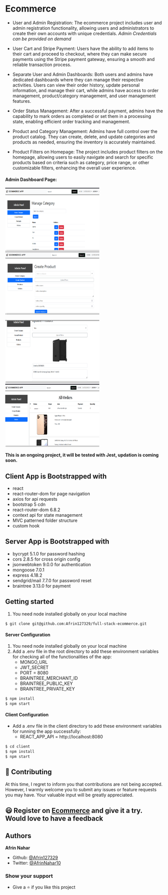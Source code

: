 # Ecommerce

- User and Admin Registration: The ecommerce project includes user and admin registration functionality, allowing users and administrators to create their own accounts with unique credentials.
  _Admin Credentials can be provided on demand_

- User Cart and Stripe Payment: Users have the ability to add items to their cart and proceed to checkout, where they can make secure payments using the Stripe payment gateway, ensuring a smooth and reliable transaction process.

- Separate User and Admin Dashboards: Both users and admins have dedicated dashboards where they can manage their respective activities. Users can view their order history, update personal information, and manage their cart, while admins have access to order management, product/category management, and user management features.

- Order Status Management: After a successful payment, admins have the capability to mark orders as completed or set them in a processing state, enabling efficient order tracking and management.

- Product and Category Management: Admins have full control over the product catalog. They can create, delete, and update categories and products as needed, ensuring the inventory is accurately maintained.

- Product Filters on Homepage: The project includes product filters on the homepage, allowing users to easily navigate and search for specific products based on criteria such as category, price range, or other customizable filters, enhancing the overall user experience.

#### Admin Dashboard Page:

<p>
<img src="/img/ad1.png" alt="Admin Dashboard" width="300" height="200">
<img src="/img/ad2.png" alt="Admin Dashboard" width="300" height="200">
 </p>
 <p>
<img src="/img/ad3.png" alt="Admin Dashboard" width="300" height="200">
<img src="/img/ad4.png" alt="Admin Dashboard" width="300" height="200">
</p>

**This is an ongoing project, it will be tested with Jest, updation is coming soon.**

## Client App is Bootstrapped with

- react
- react-router-dom for page navigation
- axios for api requests
- bootstrap 5 cdn
- react-router-dom 6.8.2
- context api for state management
- MVC patterned folder structure
- custom hook

## Server App is Bootstrapped with

- bycrypt 5.1.0 for password hashing
- cors 2.8.5 for cross origin config
- jsonwebtoken 9.0.0 for authentication
- mongoose 7.0.1
- express 4.18.2
- sendgrid/mail 7.7.0 for password reset
- braintree 3.13.0 for payment

## Getting started

1. You need node installed globally on your local machine

```
$ git clone git@github.com:Afrin127329/full-stack-ecommerce.git
```

#### Server Configuration

1. You need node installed globally on your local machine
2. Add a .env file in the root directory to add these environment variables for checking all of the functionalities of the app:
   - MONGO_URL
   - JWT_SECRET
   - PORT = 8080
   - BRAINTREE_MERCHANT_ID
   - BRAINTREE_PUBLIC_KEY
   - BRAINTREE_PRIVATE_KEY

```
$ npm install
$ npm start
```

#### Client Configuration

- Add a .env file in the client directory to add these environment variables for running the app successfully:
  - REACT_APP_API = http://localhost:8080

```
$ cd client
$ npm install
$ npm start
```

## 🤝 Contributing

At this time, I regret to inform you that contributions are not being accepted. However, I warmly welcome you to submit any issues or feature requests you may have. Your valuable input will be greatly appreciated.

## 😃 Register on [Ecommerce](https://vivacious-rose-rabbit.cyclic.app/) and give it a try. Would love to have a feedback

## Authors

**Afrin Nahar**

- Github: [@Afrin127329](https://github.com/Afrin127329)
- Twitter: [@AfrinNahar10](https://twitter.com/AfrinNahar10)

### Show your support

- Give a ⭐ if you like this project
